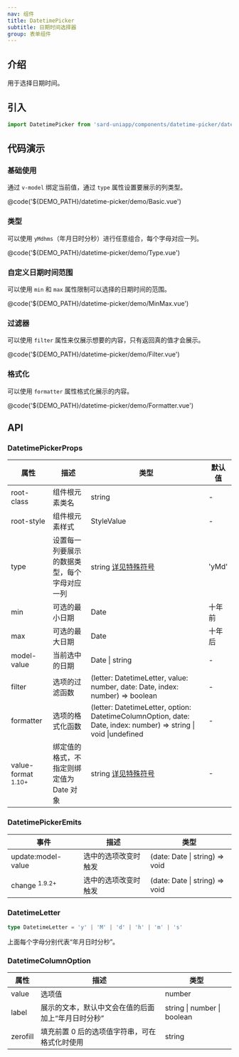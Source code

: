 ```yaml
---
nav: 组件
title: DatetimePicker
subtitle: 日期时间选择器
group: 表单组件
---
```


## 介绍

用于选择日期时间。

## 引入

```ts
import DatetimePicker from 'sard-uniapp/components/datetime-picker/datetime-picker.vue'
```

## 代码演示

### 基础使用

通过 `v-model` 绑定当前值，通过 `type` 属性设置要展示的列类型。

@code('${DEMO_PATH}/datetime-picker/demo/Basic.vue')

### 类型

可以使用 `yMdhms`（年月日时分秒）进行任意组合，每个字母对应一列。

@code('${DEMO_PATH}/datetime-picker/demo/Type.vue')

### 自定义日期时间范围

可以使用 `min` 和 `max` 属性限制可以选择的日期时间的范围。

@code('${DEMO_PATH}/datetime-picker/demo/MinMax.vue')

### 过滤器

可以使用 `filter` 属性来仅展示想要的内容，只有返回真的值才会展示。

@code('${DEMO_PATH}/datetime-picker/demo/Filter.vue')

### 格式化

可以使用 `formatter` 属性格式化展示的内容。

@code('${DEMO_PATH}/datetime-picker/demo/Formatter.vue')

## API

### DatetimePickerProps

| 属性                          | 描述                                         | 类型                                                                                                            | 默认值 |
| ----------------------------- | -------------------------------------------- | --------------------------------------------------------------------------------------------------------------- | ------ |
| root-class                    | 组件根元素类名                               | string                                                                                                          | -      |
| root-style                    | 组件根元素样式                               | StyleValue                                                                                                      | -      |
| type                          | 设置每一列要展示的数据类型，每个字母对应一列 | string [详见特殊符号](#DatetimeLetter)                                                                          | 'yMd'  |
| min                           | 可选的最小日期                               | Date                                                                                                            | 十年前 |
| max                           | 可选的最大日期                               | Date                                                                                                            | 十年后 |
| model-value                   | 当前选中的日期                               | Date \| string                                                                                                  | -      |
| filter                        | 选项的过滤函数                               | (letter: DatetimeLetter, value: number, date: Date, index: number) => boolean                                   | -      |
| formatter                     | 选项的格式化函数                             | (letter: DatetimeLetter, option: DatetimeColumnOption, date: Date, index: number) => string \| void \|undefined | -      |
| value-format <sup>1.10+</sup> | 绑定值的格式，不指定则绑定值为 Date 对象     | string [详见特殊符号](../guide/date#日期格式特殊符号)                                                           | -      |

### DatetimePickerEmits

| 事件                     | 描述                 | 类型                           |
| ------------------------ | -------------------- | ------------------------------ |
| update:model-value       | 选中的选项改变时触发 | (date: Date \| string) => void |
| change <sup>1.9.2+</sup> | 选中的选项改变时触发 | (date: Date \| string) => void |

### DatetimeLetter

```ts
type DatetimeLetter = 'y' | 'M' | 'd' | 'h' | 'm' | 's'
```

上面每个字母分别代表“年月日时分秒”。

### DatetimeColumnOption

| 属性     | 描述                                               | 类型                        |
| -------- | -------------------------------------------------- | --------------------------- |
| value    | 选项值                                             | number                      |
| label    | 展示的文本，默认中文会在值的后面加上“年月日时分秒” | string \| number \| boolean |
| zerofill | 填充前置 0 后的选项值字符串，可在格式化时使用      | string                      |
